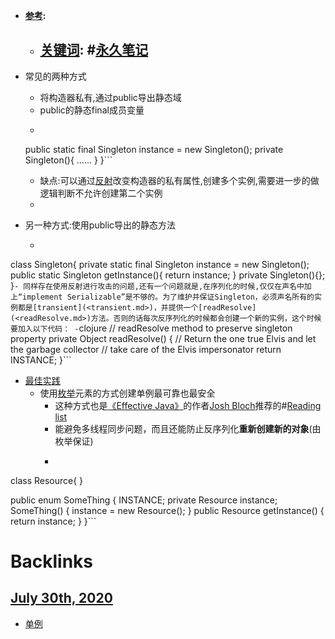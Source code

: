- **[参考](<参考.md>):**
    - **[关键词](<关键词.md>):** #[永久笔记](<永久笔记.md>)
        - 
- 常见的两种方式
    - 将构造器私有,通过public导出静态域
    - public的静态final成员变量
    - ```public class Singleton{
    public static final Singleton instance = new Singleton();
    private Singleton(){
    ......
    }
}```
    - 缺点:可以通过[反射](<反射.md>)改变构造器的私有属性,创建多个实例,需要进一步的做逻辑判断不允许创建第二个实例
    - 

- 另一种方式:使用public导出的静态方法
    - ```clojure
class Singleton{
    private static final Singleton instance = new Singleton();
    public static Singleton getInstance(){
        return instance;
    }
    private Singleton(){};
}```
    - 同样存在使用反射进行攻击的问题,还有一个问题就是,在序列化的时候,仅仅在声名中加上“implement Serializable”是不够的。为了维护并保证Singleton，必须声名所有的实例都是[transient](<transient.md>)，并提供一个[readResolve](<readResolve.md>)方法。否则的话每次反序列化的时候都会创建一个新的实例，这个时候要加入以下代码：
        - ```clojure
// readResolve method to preserve singleton property
private Object readResolve() {
    // Return the one true Elvis and let the garbage collector
    // take care of the Elvis impersonator
    return INSTANCE;
}```
- [最佳实践](<最佳实践.md>)
    - 使用[枚举](<枚举.md>)元素的方式创建单例最可靠也最安全
        - 这种方式也是[《Effective Java》](<《Effective Java》.md>)的作者[Josh Bloch](<Josh Bloch.md>)推荐的#[Reading list](<Reading list.md>)
        - 能避免多线程同步问题，而且还能防止反序列化**重新创建新的对象**(由枚举保证)
        - ```clojure
class Resource{
}

public enum SomeThing {
    INSTANCE;
    private Resource instance;
    SomeThing() {
        instance = new Resource();
    }
    public Resource getInstance() {
        return instance;
    }
}```

# Backlinks
## [July 30th, 2020](<July 30th, 2020.md>)
- [单例](<单例.md>)

